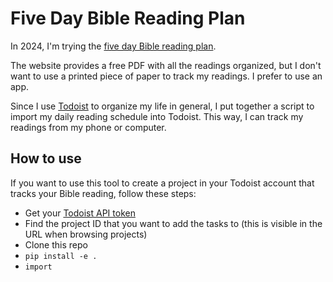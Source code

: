 # Five Day Bible Reading Plan

In 2024, I'm trying the [five day Bible reading plan](https://www.fivedaybiblereading.com/).

The website provides a free PDF with all the readings organized, but I don't want to use a printed piece of paper to track my readings. I prefer to use an app.

Since I use [Todoist](https://todoist.com/) to organize my life in general, I put together a script to import my daily reading schedule into Todoist. This way, I can track my readings from my phone or computer.

## How to use

If you want to use this tool to create a project in your Todoist account that tracks your Bible reading, follow these steps:

- Get your [Todoist API token](https://todoist.com/help/articles/find-your-api-token-Jpzx9IIlB)
- Find the project ID that you want to add the tasks to (this is visible in the URL when browsing projects)
- Clone this repo
- `pip install -e .`
- `import`
